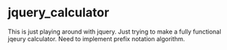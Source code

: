 jquery_calculator
=================
This is just playing around with jquery. Just trying to make a fully functional jqeury calculator. Need to implement prefix notation algorithm.
